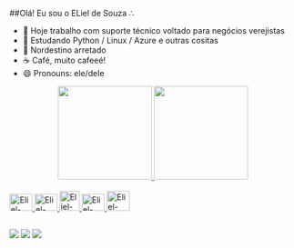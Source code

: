 ##Olá! Eu sou o ELiel de Souza ∴

- 🔭 Hoje trabalho com suporte técnico voltado para negócios verejistas
- 🌱 Estudando Python / Linux / Azure e outras cositas 
- 🌽 Nordestino arretado
- ☕ Café, muito cafeeé!
- 😄 Pronouns: ele/dele


<div align="center">
  <a href="https://github.com/elieelsouza">
  <img height="165em" src="https://github-readme-stats.vercel.app/api?username=elieelsouza&show_icons=true&theme=dark&include_all_commits=true&count_private=true"/>
  <img height="165em" src="https://github-readme-stats.vercel.app/api/top-langs/?username=elieelsouza&layout=compact&langs_count=7&theme=dark"/>
</div>
<div style="display: inline_block"><br>
  <img algin="center" alt="Eliel-Html" height="30" width="40" src="https://cdn.jsdelivr.net/gh/devicons/devicon/icons/html5/html5-plain.svg" />
  <img algin="center" alt="Eliel-CSS3" height="30" width="40" src="https://cdn.jsdelivr.net/gh/devicons/devicon/icons/css3/css3-plain.svg" />
  <img algin="center" alt="Eliel-Linux" heigth="25" width="35" src="https://cdn.jsdelivr.net/gh/devicons/devicon/icons/linux/linux-original.svg" />
  <img algin="center" alt="Eliel-python" height="30" width="40" src="https://cdn.jsdelivr.net/gh/devicons/devicon/icons/python/python-original.svg" />
  <img algin="center" alt="Eliel-danjo" height="35" width="40" src="https://cdn.jsdelivr.net/gh/devicons/devicon/icons/django/django-plain-wordmark.svg" /> 
</div>

  ##

<div>
  <a href="https://instagram.com/elieelsouza" target="_blank"><img src="https://img.shields.io/badge/-Instagram-%23E4405F?style=for-the-badge&logo=instagram&logoColor=white" target="_blank"></a>
  <a href = "mailto:eliel.santos.dev@gmail.com"><img src="https://img.shields.io/badge/-Gmail-%23333?style=for-the-badge&logo=gmail&logoColor=white" target="_blank"></a>
  <a href="https://www.linkedin.com/in/eliel-de-souza-santos-684b87182/" target="_blank"><img src="https://img.shields.io/badge/-LinkedIn-%230077B5?style=for-the-badge&logo=linkedin&logoColor=white" target="_blank"></a> 
</div>
